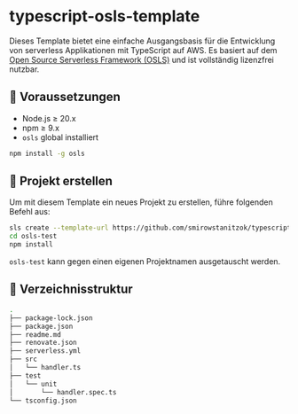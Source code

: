 # typescript-osls-template

Dieses Template bietet eine einfache Ausgangsbasis für die Entwicklung von serverless Applikationen mit TypeScript auf AWS. Es basiert auf dem [Open Source Serverless Framework (OSLS)](https://github.com/oss-serverless/serverless) und ist vollständig lizenzfrei nutzbar.

## 🔧 Voraussetzungen

- Node.js ≥ 20.x
- npm ≥ 9.x
- `osls` global installiert

```bash
npm install -g osls
```

## 🚀 Projekt erstellen

Um mit diesem Template ein neues Projekt zu erstellen, führe folgenden Befehl aus:

```bash
sls create --template-url https://github.com/smirowstanitzok/typescript-osls-template --name osls-test
cd osls-test
npm install
```

`osls-test` kann gegen einen eigenen Projektnamen ausgetauscht werden.

## 📁 Verzeichnisstruktur

```bash
.
├── package-lock.json
├── package.json
├── readme.md
├── renovate.json
├── serverless.yml
├── src
│   └── handler.ts
├── test
│   └── unit
│       └── handler.spec.ts
└── tsconfig.json
```
